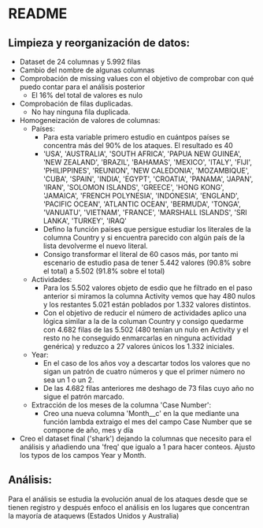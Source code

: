 # README

## Limpieza y reorganización de datos:

- Dataset de 24 columnas y 5.992 filas
- Cambio del nombre de algunas columnas 
- Comprobación de missing values con el objetivo de comprobar con qué puedo contar para el análisis posterior
    - El 16% del total de valores es nulo 
- Comprobación de filas duplicadas.
    - No hay ninguna fila duplicada.
- Homogeneización de valores de columnas: 
    - Países: 
        - Para esta variable primero estudio en cuántpos países se concentra más del 90% de los ataques. El resultado es 40
        - 'USA', 'AUSTRALIA', 'SOUTH AFRICA', 'PAPUA NEW GUINEA', 'NEW ZEALAND', 'BRAZIL', 'BAHAMAS', 'MEXICO', 'ITALY', 'FIJI', 'PHILIPPINES', 'REUNION', 'NEW CALEDONIA', 'MOZAMBIQUE', 'CUBA', 'SPAIN', 'INDIA', 'EGYPT', 'CROATIA', 'PANAMA', 'JAPAN', 'IRAN', 'SOLOMON ISLANDS', 'GREECE', 'HONG KONG', 'JAMAICA', 'FRENCH POLYNESIA', 'INDONESIA', 'ENGLAND', 'PACIFIC OCEAN', 'ATLANTIC OCEAN', 'BERMUDA', 'TONGA', 'VANUATU', 'VIETNAM', 'FRANCE', 'MARSHALL ISLANDS', 'SRI LANKA', 'TURKEY', 'IRAQ'
        - Defino la función países que persigue estudiar los literales de la columna Country y si encuentra parecido con algún país de la lista devolverme el nuevo literal.
        - Consigo transformar el literal de 60 casos más, por tanto mi escenario de estudio pasa de tener 5.442 valores (90.8% sobre el total) a 5.502 (91.8% sobre el total)
    - Actividades:
        - Para los 5.502 valores objeto de esdio que he filtrado en el paso anterior si miramos la columna Activity vemos que hay 480 nulos y los restantes 5.021 están poblados por 1.332 valores distintos.
        - Con el objetivo de reducir el número de actividades aplico una lógica similar a la de la columan Country y consigo quedarme con 4.682 filas de las 5.502 (480 tenían un nulo en Activity y el resto no he conseguido enmarcarlas en ninguna actividad genérica) y reduzco a 27 valores únicos los 1.332 iniciales. 
    - Year: 
        - En el caso de los años voy a descartar todos los valores que no sigan un patrón de cuatro números y que el primer número no sea un 1 o un 2.
        - De las 4.682 filas anteriores me deshago de 73 filas cuyo año no sigue el patrón marcado. 
    - Extracción de los meses de la columna 'Case Number':
        - Creo una nueva columna 'Month__c' en la que mediante una función lambda extraigo el mes del campo Case Number que se compone de año, mes y día 
- Creo el dataset final ('shark') dejando la columnas que necesito para el análisis y añadiendo una 'freq' que igualo a 1 para hacer conteos. Ajusto los typos de los campos Year y Month.

## Análisis:
Para el análisis se estudia la evolución anual de los ataques desde que se tienen registro y después enfoco el análisis en los lugares que concentran la mayoría de ataquews (Estados Unidos y Australia)